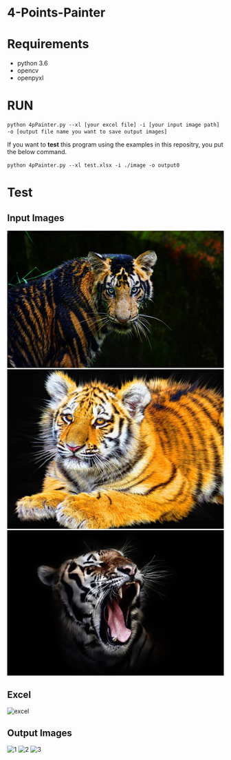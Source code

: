 # 4-Points-Painter

# Requirements
- python 3.6
- opencv
- openpyxl

# RUN

```
python 4pPainter.py --xl [your excel file] -i [your input image path] -o [output file name you want to save output images]
```


If you want to **test** this program using the examples in this repositry, you put the below command.
```
python 4pPainter.py --xl test.xlsx -i ./image -o output0
```

# Test

## Input Images
![img1](https://github.com/developer0hye/4-Points-Painter/blob/master/image/1.png)
![img2](https://github.com/developer0hye/4-Points-Painter/blob/master/image/2.png)
![img3](https://github.com/developer0hye/4-Points-Painter/blob/master/image/3.png)

## Excel 
![excel](https://user-images.githubusercontent.com/35001605/53553115-3efafe80-3b80-11e9-97c2-571c05624842.PNG)

## Output Images
![1](https://user-images.githubusercontent.com/35001605/53553122-41f5ef00-3b80-11e9-8cbc-362563da632a.png)
![2](https://user-images.githubusercontent.com/35001605/53553126-43271c00-3b80-11e9-958e-0ba693752c9a.png)
![3](https://user-images.githubusercontent.com/35001605/53553130-43bfb280-3b80-11e9-9c34-bf887ad435d2.png)
